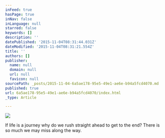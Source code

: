 ```yaml
---
inFeed: true
hasPage: true
inNav: false
inLanguage: null
starred: false
keywords: []
description: ''
datePublished: '2015-11-04T08:31:44.031Z'
dateModified: '2015-11-04T08:31:21.554Z'
title: ''
authors: []
publisher:
  name: null
  domain: null
  url: null
  favicon: null
sourcePath: _posts/2015-11-04-6a5ae178-95e5-49e1-ae6e-b94a5fcd4070.md
published: true
url: 6a5ae178-95e5-49e1-ae6e-b94a5fcd4070/index.html
_type: Article

---
```

![](https://the-grid-user-content.s3-us-west-2.amazonaws.com/c4ab2a5c-07f2-4930-8400-98cb1bae2098.JPG)

If life is a journey why do we rush straight ahead to get to the end? There is so much we may miss along the way.